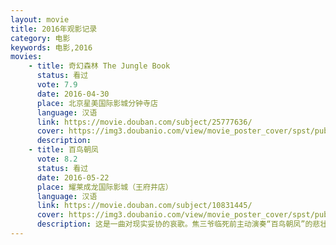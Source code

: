 ```yaml
---
layout: movie
title: 2016年观影记录
category: 电影
keywords: 电影,2016
movies: 
    - title: 奇幻森林 The Jungle Book
      status: 看过
      vote: 7.9
      date: 2016-04-30
      place: 北京星美国际影城分钟寺店
      language: 汉语
      link: https://movie.douban.com/subject/25777636/         
      cover: https://img3.doubanio.com/view/movie_poster_cover/spst/public/p2326337223.jpg
      description: 
	- title: 百鸟朝凤
	  vote: 8.2
      status: 看过
      date: 2016-05-22
      place: 耀莱成龙国际影城（王府井店）
      language: 汉语
      link: https://movie.douban.com/subject/10831445/         
      cover: https://img3.doubanio.com/view/movie_poster_cover/spst/public/p2332714135.jpg
      description: 这是一曲对现实妥协的哀歌。焦三爷临死前主动演奏“百鸟朝凤”的悲壮，以及积极拉拢政府，企图重振辉煌；还是吴天明导演为了吸引更多观众考虑而使用普通话演出。面对凶猛澎湃的外来文化入侵，也只不过垂死挣扎，与其哀鸣，不如寻求如何在这场突围战中
---
```

